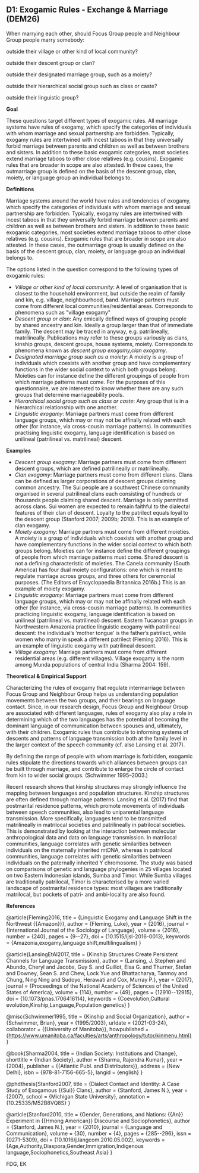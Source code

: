 
## D1: Exogamic Rules - Exchange & Marriage (DEM26)

When marrying each other, should Focus Group people and Neighbour Group people marry somebody:



outside their village or other kind of local community?

outside their descent group or clan?

outside their designated marriage group, such as a moiety?

outside their hierarchical social group such as class or caste?

outside their linguistic group?



**Goal**

These questions target different types of exogamic rules. All marriage systems have rules of exogamy, which specify the categories of individuals with whom marriage and sexual partnership are forbidden. Typically, exogamy rules are intertwined with incest taboos in that they universally forbid marriage between parents and children as well as between brothers and sisters. In addition to these basic exogamic categories, most societies extend marriage taboos to other close relatives (e.g. cousins). Exogamic rules that are broader in scope are also attested. In these cases, the outmarriage group is defined on the basis of the descent group, clan, moiety, or language group an individual belongs to.



**Definitions**

Marriage systems around the world have rules and tendencies of exogamy, which specify the categories of individuals with whom marriage and sexual partnership are forbidden. Typically, exogamy rules are intertwined with incest taboos in that they universally forbid marriage between parents and children as well as between brothers and sisters. In addition to these basic exogamic categories, most societies extend marriage taboos to other close relatives (e.g. cousins). Exogamic rules that are broader in scope are also attested. In these cases, the outmarriage group is usually defined on the basis of the descent group, clan, moiety, or language group an individual belongs to.



The options listed in the question correspond to the following types of exogamic rules:



- *Village or other kind of local community*: A level of organisation that is closest to the household environment, but outside the realm of family and kin, e.g. village, neighbourhood, band. Marriage partners must come from different local communities/residential areas. Corresponds to phenomena such as "village exogamy"
- *Descent group or clan*: Any emically defined ways of grouping people by shared ancestry and kin. Ideally a group larger than that of immediate family. The descent may be traced in anyway, e.g. patrilineally, matrilineally. Publications may refer to these groups variously as clans, kinship groups, descent groups, house systems, moiety. Corresponds to phenomena known as *descent group exogamy,clan exogamy*.
- *Designated marriage group such as a moiety*: A moiety is a group of individuals which coexists with another group and have complementary functions in the wider social context to which both groups belong. Moieties can for instance define the different groupings of people from which marriage patterns must come. For the purposes of this questionnaire, we are interested to know whether there are any such groups that determine marriageability pools.
- *Hierarchical social group such as class or caste*: Any group that is in a hierarchical relationship with one another.
- *Linguistic exogamy*: Marriage partners must come from different language groups, which may or may not be affinally related with each other (for instance, via cross-cousin marriage patterns). In communities practising linguistic exogamy, language identification is based on unilineal (patrilineal vs. matrilineal) descent.




**Examples**

- *Descent group exogamy*: Marriage partners must come from different descent groups, which are defined patrilineally or matrilineally.
- *Clan exogamy*: Marriage partners must come from different clans. Clans can be defined as larger corporations of descent groups claiming common ancestry. The Sui people are a southwest Chinese community organised in several patrilineal clans each consisting of hundreds or thousands people claiming shared descent. Marriage is only permitted across clans. Sui women are expected to remain faithful to the dialectal features of their clan of descent. Loyalty to the patrilect equals loyal to the descent group (Stanford 2007; 2009b; 2010). This is an example of clan exogamy.
- *Moiety exogamy*: Marriage partners must come from different moieties. A moiety is a group of individuals which coexists with another group and have complementary functions in the wider social context to which both groups belong. Moieties can for instance define the different groupings of people from which marriage patterns must come. Shared descent is not a defining characteristic of moieties. The Canela community (South America) has four dual moiety configurations: one which is meant to regulate marriage across groups, and three others for ceremonial purposes. (The Editors of Encyclopaedia Britannica 2016b.) This is an example of moiety exogamy.
- *Linguistic exogamy*: Marriage partners must come from different language groups, which may or may not be affinally related with each other (for instance, via cross-cousin marriage patterns). In communities practicing linguistic exogamy, language identification is based on unilineal (patrilineal vs. matrilineal) descent. Eastern Tucanoan groups in Northwestern Amazonia practice linguistic exogamy with patrilineal descent: the individual’s ‘mother tongue’ is the father’s patrilect, while women who marry in speak a different patrilect (Fleming 2016). This is an example of linguistic exogamy with patrilineal descent.
- *Village exogamy*: Marriage partners must come from different residential areas (e.g. different villages). Village exogamy is the norm among Munda populations of central India (Sharma 2004: 159).


**Theoretical & Empirical Support**

Characterizing the rules of exogamy that regulate intermarriage between Focus Group and Neighbour Group helps us understanding population movements between the two groups, and their bearings on language contact. Since, in our research design, Focus Group and Neighbour Group are associated with different languages, rules of exogamy also play a role in determining which of the two languages has the potential of becoming the dominant language of communication between spouses and, ultimately, with their children. Exogamic rules thus contribute to informing systems of descents and patterns of language transmission both at the family level in the larger context of the speech community (cf. also Lansing et al. 2017).



By defining the range of people with whom marriage is forbidden, exogamic rules stipulate the directions towards which alliances between groups can be built through marriage, and contribute to enlarge the circle of contact from kin to wider social groups. (Schwimmer 1995–2003.)



Recent research shows that kinship structures may strongly influence the mapping between languages and population structures. Kinship structures are often defined through marriage patterns. Lansing et al. (2017) find that postmarital residence patterns, which promote movements of individuals between speech communities, also lead to uniparental language transmission. More specifically, languages tend to be transmitted matrilineally in matrilocal societies and patrilineally in patrilocal societies. This is demonstrated by looking at the interaction between molecular anthropological data and data on language transmission. In matrilocal communities, language correlates with genetic similarities between individuals on the maternally inherited mtDNA, whereas in patrilocal communities, language correlates with genetic similarities between individuals on the paternally inherited Y chromosome. The study was based on comparisons of genetic and language phylogenies in 25 villages located on two Eastern Indonesian islands, Sumba and Timor. While Sumba villages are traditionally patrilocal, Timor is characterised by a more varied landscape of postmarital residence types: most villages are traditionally matrilocal, but pockets of patri- and ambi-locality are also found.


**References**

@article{Fleming2016,
  title = {Linguistic Exogamy and Language Shift in the Northwest {{Amazon}}},
  author = {Fleming, Luke},
  year = {2016},
  journal = {International Journal of the Sociology of Language},
  volume = {2016},
  number = {240},
  pages = {9--27},
  doi = {10.1515/ijsl-2016-0013},
  keywords = {Amazonia,exogamy,language shift,multilingualism}
}

@article{LansingEtAl2017,
  title = {Kinship Structures Create Persistent Channels for Language Transmission},
  author = {Lansing, J. Stephen and Abundo, Cheryl and Jacobs, Guy S. and Guillot, Elsa G. and Thurner, Stefan and Downey, Sean S. and Chew, Lock Yue and Bhattacharya, Tanmoy and Chung, Ning Ning and Sudoyo, Herawati and Cox, Murray P.},
  year = {2017},
  journal = {Proceedings of the National Academy of Sciences of the United States of America},
  volume = {114},
  number = {49},
  pages = {12910--12915},
  doi = {10.1073/pnas.1706416114},
  keywords = {Coevolution,Cultural evolution,Kinship,Language,Population genetics}
}

@misc{Schwimmer1995,
  title = {Kinship and Social Organization},
  author = {Schwimmer, Brian},
  year = {1995/2003},
  urldate = {2021-03-24},
  collaborator = {{University of Manitoba}},
  howpublished = {https://www.umanitoba.ca/faculties/arts/anthropology/tutor/kinmenu.html}
}

@book{Sharma2004,
  title = {Indian Society: Institutions and Change},
  shorttitle = {Indian Society},
  author = {Sharma, Rajendra Kumar},
  year = {2004},
  publisher = {{Atlantic Publ. and Distributors}},
  address = {New Delhi},
  isbn = {978-81-7156-665-5},
  langid = {english}
}

@phdthesis{Stanford2007,
  title = {Dialect Contact and Identity: A Case Study of Exogamous {{Sui}} Clans},
  author = {Stanford, James N.},
  year = {2007},
  school = {Michigan State University},
  annotation = {10.25335/M52B8VQ8S}
}

@article{Stanford2010,
  title = {Gender, Generations, and Nations: {{An}} Experiment in {{Hmong American}} Discourse and Sociophonetics},
  author = {Stanford, James N.},
  year = {2010},
  journal = {Language and Communication},
  volume = {30},
  number = {4},
  pages = {285--296},
  issn = {0271-5309},
  doi = {10.1016/j.langcom.2010.05.002},
  keywords = {Age,Authority,Diaspora,Gender,Immigration,Indigenous language,Sociophonetics,Southeast Asia}
}




FDG, EK
